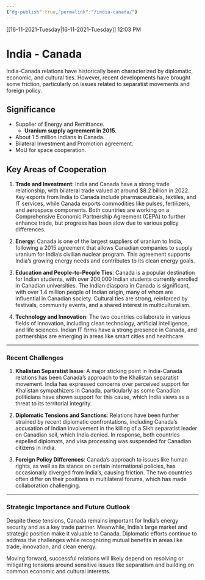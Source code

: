 ```yaml
---
{"dg-publish":true,"permalink":"/india-canada/"}
---
```


[[16-11-2021-Tuesday\|16-11-2021-Tuesday]]  12:03 PM

# India - Canada
India-Canada relations have historically been characterized by diplomatic, economic, and cultural ties. However, recent developments have brought some friction, particularly on issues related to separatist movements and foreign policy.
## Significance
- Supplier of Energy and Remittance.
	- **Uranium supply agreement in 2015**.
- About 1.5 million Indians in Canada.
- Bilateral Investment and Promotion agreement.
- MoU for space cooperation.
## Key Areas of Cooperation

1. **Trade and Investment**: India and Canada have a strong trade relationship, with bilateral trade valued at around $8.2 billion in 2022. Key exports from India to Canada include pharmaceuticals, textiles, and IT services, while Canada exports commodities like pulses, fertilizers, and aerospace components. Both countries are working on a Comprehensive Economic Partnership Agreement (CEPA) to further enhance trade, but progress has been slow due to various policy differences.
    
2. **Energy**: Canada is one of the largest suppliers of uranium to India, following a 2015 agreement that allows Canadian companies to supply uranium for India’s civilian nuclear program. This agreement supports India’s growing energy needs and contributes to its clean energy goals.
    
3. **Education and People-to-People Ties**: Canada is a popular destination for Indian students, with over 200,000 Indian students currently enrolled in Canadian universities. The Indian diaspora in Canada is significant, with over 1.4 million people of Indian origin, many of whom are influential in Canadian society. Cultural ties are strong, reinforced by festivals, community events, and a shared interest in multiculturalism.
    
4. **Technology and Innovation**: The two countries collaborate in various fields of innovation, including clean technology, artificial intelligence, and life sciences. Indian IT firms have a strong presence in Canada, and partnerships are emerging in areas like smart cities and healthcare.
    

---

### Recent Challenges

1. **Khalistan Separatist Issue**: A major sticking point in India-Canada relations has been Canada’s approach to the Khalistan separatist movement. India has expressed concerns over perceived support for Khalistan sympathizers in Canada, particularly as some Canadian politicians have shown support for this cause, which India views as a threat to its territorial integrity.
    
2. **Diplomatic Tensions and Sanctions**: Relations have been further strained by recent diplomatic confrontations, including Canada’s accusation of Indian involvement in the killing of a Sikh separatist leader on Canadian soil, which India denied. In response, both countries expelled diplomats, and visa processing was suspended for Canadian citizens in India.
    
3. **Foreign Policy Differences**: Canada’s approach to issues like human rights, as well as its stance on certain international policies, has occasionally diverged from India’s, causing friction. The two countries often differ on their positions in multilateral forums, which has made collaboration challenging.
    

---

### Strategic Importance and Future Outlook

Despite these tensions, Canada remains important for India’s energy security and as a key trade partner. Meanwhile, India’s large market and strategic position make it valuable to Canada. Diplomatic efforts continue to address the challenges while recognizing mutual benefits in areas like trade, innovation, and clean energy.

Moving forward, successful relations will likely depend on resolving or mitigating tensions around sensitive issues like separatism and building on common economic and cultural interests.